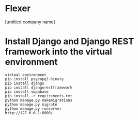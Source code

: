 # Flexer

[untitled company name]

# Install Django and Django REST framework into the virtual environment

```
virtual environment
pip install psycopg2-binary
pip install django
pip install djangorestframework
pip install supabase
pip install -r requirements.txt
python manage.py makemigrations
python manage.py migrate
python manage.py runserver
http://127.0.0.1:8000/
```
